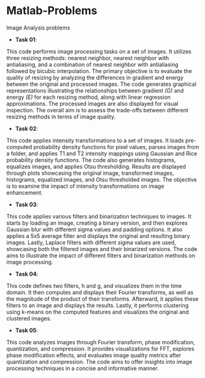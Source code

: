 # Matlab-Problems

Image Analysis problems

- **Task 01**:

This code performs image processing tasks on a set of images. It utilizes three resizing methods: nearest neighbor, nearest neighbor with antialiasing, and a combination of nearest neighbor with antialiasing followed by bicubic interpolation. The primary objective is to evaluate the quality of resizing by analyzing the differences in gradient and energy between the original and processed images. The code generates graphical representations illustrating the relationships between gradient *(G)* and energy *(E)* for each resizing method, along with linear regression approximations. The processed images are also displayed for visual inspection. The overall aim is to assess the trade-offs between different resizing methods in terms of image quality.

- **Task 02**: 

This code applies intensity transformations to a set of images. It loads pre-computed probability density functions for pixel values, parses images from a folder, and applies T1 and T2 intensity mappings using Gaussian and Rice probability density functions. The code also generates histograms, equalizes images, and applies Otsu thresholding. Results are displayed through plots showcasing the original image, transformed images, histograms, equalized images, and Otsu thresholded images. The objective is to examine the impact of intensity transformations on image enhancement.

- **Task 03**: 

This code applies various filters and binarization techniques to images. It starts by loading an image, creating a binary version, and then explores Gaussian blur with different sigma values and padding options. It also applies a 5x5 average filter and displays the original and resulting binary images. Lastly, Laplace filters with different sigma values are used, showcasing both the filtered images and their binarized versions. The code aims to illustrate the impact of different filters and binarization methods on image processing.

- **Task 04**: 

This code defines two filters, h and g, and visualizes them in the time domain. It then computes and displays their Fourier transforms, as well as the magnitude of the product of their transforms. Afterward, it applies these filters to an image and displays the results. Lastly, it performs clustering using k-means on the computed features and visualizes the original and clustered images.

- **Task 05**: 

This code analyzes images through Fourier transform, phase modification, quantization, and compression. It provides visualizations for FFT, explores phase modification effects, and evaluates image quality metrics after quantization and compression. The code aims to offer insights into image processing techniques in a concise and informative manner.
